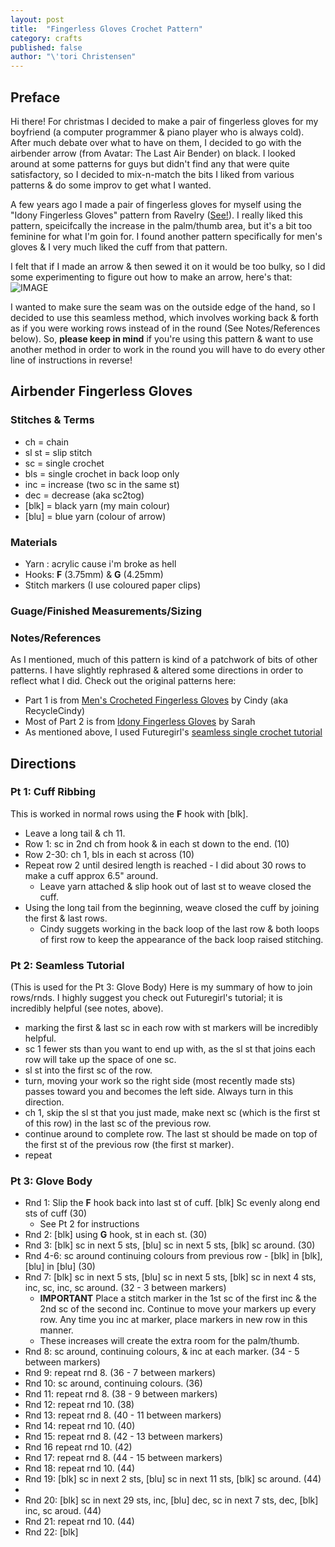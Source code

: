 ```yaml
---
layout: post
title:  "Fingerless Gloves Crochet Pattern"
category: crafts
published: false
author: "\'tori Christensen"
---
```


## Preface

Hi there! For christmas I decided to make a pair of fingerless gloves for my boyfriend (a computer programmer & piano player who is always cold). After much debate over what to have on them, I decided to go with the airbender arrow (from Avatar: The Last Air Bender) on black. I looked around at some patterns for guys but didn't find any that were quite satisfactory, so I decided to mix-n-match the bits I liked from various patterns & do some improv to get what I wanted.

A few years ago I made a pair of fingerless gloves for myself using the "Idony Fingerless Gloves" pattern from Ravelry ([See!](http://www.ravelry.com/projects/thedautoforegon/idony-fingerless-gloves)). I really liked this pattern, speicifcally the increase in the palm/thumb area, but it's a bit too feminine for what I'm goin for. I found another pattern specifically for men's gloves & I very much liked the cuff from that pattern.

I felt that if I made an arrow & then sewed it on it would be too bulky, so I did some experimenting to figure out how to make an arrow, here's that:  
![IMAGE](url)

I wanted to make sure the seam was on the outside edge of the hand, so I decided to use this seamless method, which involves working back & forth as if you were working rows instead of in the round (See Notes/References below). So, **please keep in mind** if you're using this pattern & want to use another method in order to work in the round you will have to do every other line of instructions in reverse!

## Airbender Fingerless Gloves

### Stitches & Terms

* ch = chain
* sl st = slip stitch
* sc = single crochet
* bls = single crochet in back loop only
* inc = increase (two sc in the same st)
* dec = decrease (aka sc2tog)
* [blk] = black yarn (my main colour)
* [blu] = blue yarn (colour of arrow)

### Materials

* Yarn : acrylic cause i'm broke as hell
* Hooks: **F** (3.75mm) & **G** (4.25mm)
* Stitch markers (I use coloured paper clips)

### Guage/Finished Measurements/Sizing

### Notes/References

As I mentioned, much of this pattern is kind of a patchwork of bits of other patterns. I have slightly rephrased & altered some directions in order to reflect what I did. Check out the original patterns here:
* Part 1 is from [Men's Crocheted Fingerless Gloves](http://www.myrecycledbags.com/2012/01/02/mens-crocheted-fingerless-gloves/) by Cindy (aka RecycleCindy)
* Most of Part 2 is from [Idony Fingerless Gloves](http://www.ravelry.com/patterns/library/idony-fingerless-gloves) by Sarah
* As mentioned above, I used Futuregirl's [seamless single crochet tutorial](http://www.futuregirl.com/craft_blog/2009/1/tutorial-seamless-single-crochet-better.aspx)

## Directions

### Pt 1: Cuff Ribbing

This is worked in normal rows using the **F** hook with [blk].
- Leave a long tail & ch 11.
- Row 1: sc in 2nd ch from hook & in each st down to the end. (10)
- Row 2-30: ch 1, bls in each st across (10)
- Repeat row 2 until desired length is reached - I did about 30 rows to make a cuff approx 6.5" around.
  - Leave yarn attached & slip hook out of last st to weave closed the cuff.
- Using the long tail from the beginning, weave closed the cuff by joining the first & last rows.
  - Cindy suggets working in the back loop of the last row & both loops of first row to keep the appearance of the back loop raised stitching.

### Pt 2: Seamless Tutorial

(This is used for the Pt 3: Glove Body) Here is my summary of how to join rows/rnds. I highly suggest you check out Futuregirl's tutorial; it is incredibly helpful (see notes, above).
* marking the first & last sc in each row with st markers will be incredibly helpful.
* sc 1 fewer sts than you want to end up with, as the sl st that joins each row will take up the space of one sc.
* sl st into the first sc of the row.
* turn, moving your work so the right side (most recently made sts) passes toward you and becomes the left side. Always turn in this direction.
* ch 1, skip the sl st that you just made, make next sc (which is the first st of this row) in the last sc of the previous row.
* continue around to complete row. The last st should be made on top of the first st of the previous row (the first st marker).
* repeat

### Pt 3: Glove Body

- Rnd 1: Slip the **F** hook back into last st of cuff. [blk] Sc evenly along end sts of cuff (30)
  - See Pt 2 for instructions
- Rnd 2: [blk] using **G** hook, st in each st. (30)
- Rnd 3: [blk] sc in next 5 sts, [blu] sc in next 5 sts, [blk] sc around. (30)
- Rnd 4-6: sc around continuing colours from previous row - [blk] in [blk], [blu] in [blu] (30)
- Rnd 7: [blk] sc in next 5 sts, [blu] sc in next 5 sts, [blk] sc in next 4 sts, inc, sc, inc, sc around. (32 - 3 between markers)
    - **IMPORTANT**  Place a stitch marker in the 1st sc of the first inc & the 2nd sc of the second inc. Continue to move your markers up every row. Any time you inc at marker, place markers in new row in this manner.
    - These increases will create the extra room for the palm/thumb.
- Rnd 8: sc around, continuing colours, & inc at each marker. (34 - 5 between markers)
- Rnd 9: repeat rnd 8. (36 - 7 between markers)
- Rnd 10: sc around, continuing colours. (36)
- Rnd 11: repeat rnd 8. (38 - 9 between markers)
- Rnd 12: repeat rnd 10. (38)
- Rnd 13: repeat rnd 8. (40 - 11 between markers)
- Rnd 14: repeat rnd 10. (40)
- Rnd 15: repeat rnd 8. (42 - 13 between markers)
- Rnd 16 repeat rnd 10. (42)
- Rnd 17: repeat rnd 8. (44 - 15 between markers)
- Rnd 18: repeat rnd 10. (44)
- Rnd 19: [blk] sc in next 2 sts, [blu] sc in next 11 sts, [blk] sc around. (44)
-
- Rnd 20: [blk] sc in next 29 sts, inc, [blu] dec, sc in next 7 sts, dec, [blk] inc, sc aroud. (44)
- Rnd 21: repeat rnd 10. (44)
- Rnd 22: [blk] 
